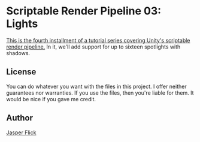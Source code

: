 # Scriptable Render Pipeline 03: Lights

[This is the fourth installment of a tutorial series covering Unity's scriptable render pipeline.](https://catlikecoding.com/unity/tutorials/scriptable-render-pipeline/spotlight-shadows/) In it, we'll add support for up to sixteen spotlights with shadows.

## License

You can do whatever you want with the files in this project. I offer neither guarantees nor warranties. If you use the files, then you're liable for them. It would be nice if you gave me credit.

## Author

[Jasper Flick](https://catlikecoding.com/jasper-flick/)